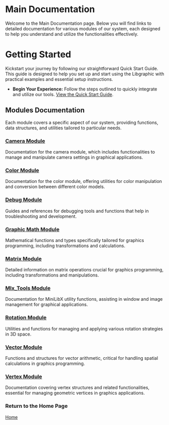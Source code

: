 # Main Documentation

Welcome to the Main Documentation page. Below you will find links to detailed documentation for various modules of our system, each designed to help you understand and utilize the functionalities effectively.

# Getting Started

Kickstart your journey by following our straightforward Quick Start Guide. This guide is designed to help you set up and start using the Libgraphic with practical examples and essential setup instructions.

- **Begin Your Experience:** Follow the steps outlined to quickly integrate and utilize our tools. [View the Quick Start Guide](./quick_start/quick_start.md).

## Modules Documentation

Each module covers a specific aspect of our system, providing functions, data structures, and utilities tailored to particular needs.

### [Camera Module](./camera/camera-doc.md)
Documentation for the camera module, which includes functionalities to manage and manipulate camera settings in graphical applications.

### [Color Module](./color/color-doc.md)
Documentation for the color module, offering utilities for color manipulation and conversion between different color models.

### [Debug Module](./debug/debug-doc.md)
Guides and references for debugging tools and functions that help in troubleshooting and development.

### [Graphic Math Module](./graphic_math/g_math-doc.md)
Mathematical functions and types specifically tailored for graphics programming, including transformations and calculations.

### [Matrix Module](./matrix/matrix-doc.md)
Detailed information on matrix operations crucial for graphics programming, including transformations and manipulations.

### [Mlx_Tools Module](./mlx_tools/mlx-tools-doc.md)
Documentation for MiniLibX utility functions, assisting in window and image management for graphical applications.

### [Rotation Module](./rotation/rotation-doc.md)
Utilities and functions for managing and applying various rotation strategies in 3D space.

### [Vector Module](./vector/vector-doc.md)
Functions and structures for vector arithmetic, critical for handling spatial calculations in graphics programming.

### [Vertex Module](./vertex/vertex-doc.md)
Documentation covering vertex structures and related functionalities, essential for managing geometric vertices in graphics applications.

### Return to the Home Page

[Home](../home.md)
